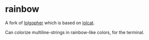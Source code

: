 # rainbow

A fork of [lolgopher](https://github.com/xyproto/rainbow) which is based on [lolcat](https://github.com/busyloop/lolcat).

Can colorize multiline-strings in rainbow-like colors, for the terminal.

